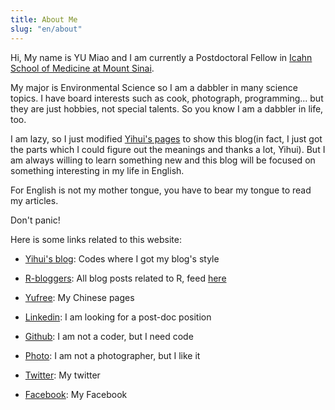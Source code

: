 ```yaml
---
title: About Me
slug: "en/about"
---
```

Hi, My name is YU Miao and I am currently a Postdoctoral Fellow in [Icahn School of Medicine at Mount Sinai](https://icahn.mssm.edu/about/departments/environmental-public-health).

My major is Environmental Science so I am a dabbler in many science topics. I have board interests such as cook, photograph, programming... but they are just hobbies, not special talents. So you know I am a dabbler in life, too. 

I am lazy, so I just modified [Yihui's pages](http://yihui.name) to show this blog(in fact, I just got the parts which I could figure out the meanings and thanks a lot, Yihui). But I am always willing to learn something new and this blog will be focused on something interesting in my life in English. 

For English is not my mother tongue, you have to bear my tongue to read my articles.

Don't panic!

Here is some links related to this website:

- [Yihui's blog](http://yihui.name): Codes where I got my blog's style

- [R-bloggers](https://www.r-bloggers.com): All blog posts related to R, feed [here](http://feeds.feedburner.com/RBloggers)

- [Yufree](http://yufree.cn/cn): My Chinese pages

- [Linkedin](http://cn.linkedin.com/pub/yufree): I am looking for a post-doc position

- [Github](https://github.com/yufree): I am not a coder, but I need code

- [Photo](http://yufree.lofter.com/): I am not a photographer, but I like it

- [Twitter](https://twitter.com/yu_free): My twitter

- [Facebook](https://www.facebook.com/yufreecas): My Facebook
